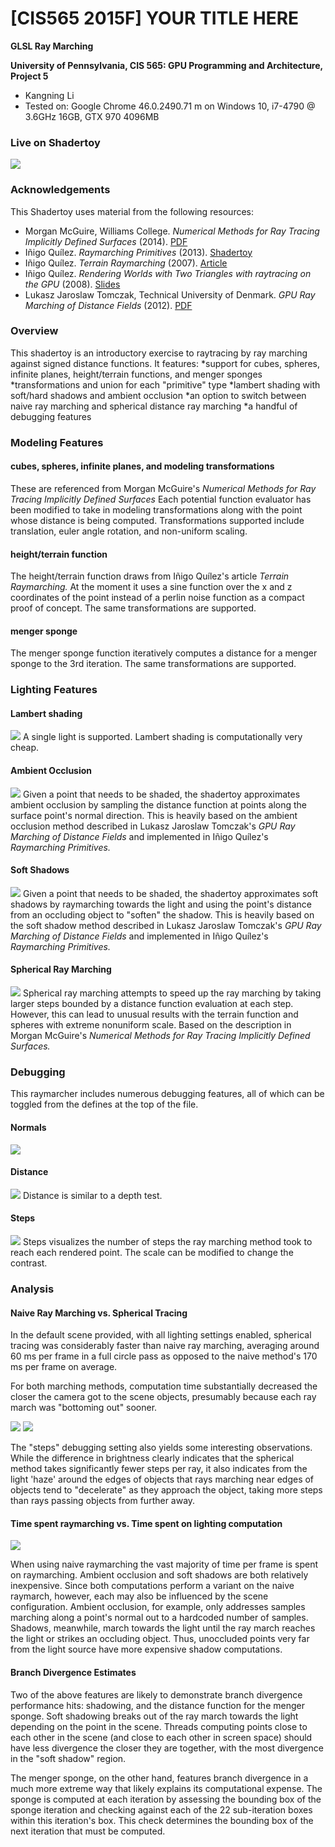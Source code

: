 # [CIS565 2015F] YOUR TITLE HERE

**GLSL Ray Marching**

**University of Pennsylvania, CIS 565: GPU Programming and Architecture, Project 5**

* Kangning Li
* Tested on: Google Chrome 46.0.2490.71 m on Windows 10, i7-4790 @ 3.6GHz 16GB, GTX 970 4096MB

### Live on Shadertoy

[![](img/thumb.png)](https://www.shadertoy.com/view/XlBSzc)

### Acknowledgements

This Shadertoy uses material from the following resources:
* Morgan McGuire, Williams College.
  *Numerical Methods for Ray Tracing Implicitly Defined Surfaces* (2014).
  [PDF](http://graphics.cs.williams.edu/courses/cs371/f14/reading/implicit.pdf)
* Iñigo Quílez.
  *Raymarching Primitives* (2013).
  [Shadertoy](https://www.shadertoy.com/view/Xds3zN)
* Iñigo Quílez.
  *Terrain Raymarching* (2007).
  [Article](http://www.iquilezles.org/www/articles/terrainmarching/terrainmarching.htm)
* Iñigo Quílez.
  *Rendering Worlds with Two Triangles with raytracing on the GPU* (2008).
  [Slides](http://www.iquilezles.org/www/material/nvscene2008/rwwtt.pdf)
* Lukasz Jaroslaw Tomczak, Technical University of Denmark.
  *GPU Ray Marching of Distance Fields* (2012).
  [PDF](http://www2.compute.dtu.dk/pubdb/views/edoc_download.php/6392/pdf/imm6392.pdf)

### Overview

This shadertoy is an introductory exercise to raytracing by ray marching against signed distance functions. It features:
*support for cubes, spheres, infinite planes, height/terrain functions, and menger sponges
*transformations and union for each "primitive" type
*lambert shading with soft/hard shadows and ambient occlusion
*an option to switch between naive ray marching and spherical distance ray marching
*a handful of debugging features

### Modeling Features

#### cubes, spheres, infinite planes, and modeling transformations
These are referenced from Morgan McGuire's *Numerical Methods for Ray Tracing Implicitly Defined Surfaces*
Each potential function evaluator has been modified to take in modeling transformations along with the point whose distance is being computed. Transformations supported include translation, euler angle rotation, and non-uniform scaling.

#### height/terrain function
The height/terrain function draws from Iñigo Quílez's article *Terrain Raymarching.* At the moment it uses a sine function over the x and z coordinates of the point instead of a perlin noise function as a compact proof of concept. The same transformations are supported.

#### menger sponge
The menger sponge function iteratively computes a distance for a menger sponge to the 3rd iteration.
The same transformations are supported.

### Lighting Features

#### Lambert shading
![](img/lambert.png)
A single light is supported. Lambert shading is computationally very cheap.

#### Ambient Occlusion
![](img/ao.png)
Given a point that needs to be shaded, the shadertoy approximates ambient occlusion by sampling the distance function at points along the surface point's normal direction. This is heavily based on the ambient occlusion method described in Lukasz Jaroslaw Tomczak's *GPU Ray Marching of Distance Fields* and implemented in Iñigo Quílez's *Raymarching Primitives.*

#### Soft Shadows
![](img/ao_soft_shadows.png)
Given a point that needs to be shaded, the shadertoy approximates soft shadows by raymarching towards the light and using the point's distance from an occluding object to "soften" the shadow. This is heavily based on the soft shadow method described in Lukasz Jaroslaw Tomczak's *GPU Ray Marching of Distance Fields* and implemented in Iñigo Quílez's *Raymarching Primitives.*

#### Spherical Ray Marching
![](img/sphere_menger.png)
Spherical ray marching attempts to speed up the ray marching by taking larger steps bounded by a distance function evaluation at each step. However, this can lead to unusual results with the terrain function and spheres with extreme nonuniform scale.
Based on the description in Morgan McGuire's *Numerical Methods for Ray Tracing Implicitly Defined Surfaces.*

### Debugging

This raymarcher includes numerous debugging features, all of which can be toggled from the defines at the top of the file.

#### Normals
![](img/normals.png)

#### Distance
![](img/distance.png)
Distance is similar to a depth test.

#### Steps
![](img/steps_naive.png)
Steps visualizes the number of steps the ray marching method took to reach each rendered point. The scale can be modified to change the contrast.

### Analysis

#### Naive Ray Marching vs. Spherical Tracing
In the default scene provided, with all lighting settings enabled, spherical tracing was considerably faster than naive ray marching, averaging around 60 ms per frame in a full circle pass as opposed to the naive method's 170 ms per frame on average.

For both marching methods, computation time substantially decreased the closer the camera got to the scene objects, presumably because each ray march was "bottoming out" sooner.

![](img/near.png)
![](img/far.png)

The "steps" debugging setting also yields some interesting observations. While the difference in brightness clearly indicates that the spherical method takes significantly fewer steps per ray, it also indicates from the light 'haze' around the edges of objects that rays marching near edges of objects tend to "decelerate" as they approach the object, taking more steps than rays passing objects from further away.

#### Time spent raymarching vs. Time spent on lighting computation
![](img/charts/stage_time.png)

When using naive raymarching the vast majority of time per frame is spent on raymarching. Ambient occlusion and soft shadows are both relatively inexpensive. Since both computations perform a variant on the naive raymarch, however, each may also be influenced by the scene configuration. Ambient occlusion, for example, only addresses samples marching along a point's normal out to a hardcoded number of samples. Shadows, meanwhile, march towards the light until the ray march reaches the light or strikes an occluding object. Thus, unoccluded points very far from the light source have more expensive shadow computations.

#### Branch Divergence Estimates

Two of the above features are likely to demonstrate branch divergence performance hits: shadowing, and the distance function for the menger sponge. Soft shadowing breaks out of the ray march towards the light depending on the point in the scene. Threads computing points close to each other in the scene (and close to each other in screen space) should have less divergence the closer they are together, with the most divergence in the "soft shadow" region.

The menger sponge, on the other hand, features branch divergence in a much more extreme way that likely explains its computational expense. The sponge is computed at each iteration by assessing the bounding box of the sponge iteration and checking against each of the 22 sub-iteration boxes within this iteration's box. This check determines the bounding box of the next iteration that must be computed.